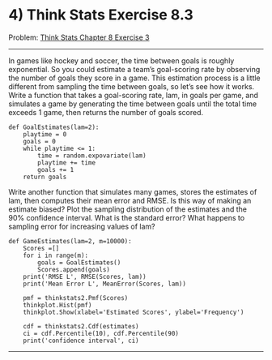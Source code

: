 # 4) Think Stats Exercise 8.3

Problem: [Think Stats Chapter 8 Exercise 3](http://greenteapress.com/thinkstats2/html/thinkstats2009.html#toc77)

---

In games like hockey and soccer, the time between goals is roughly exponential. So you could estimate a team’s goal-scoring rate by observing the number of goals they score in a game. This estimation process is a little different from sampling the time between goals, so let’s see how it works.
Write a function that takes a goal-scoring rate, lam, in goals per game, and simulates a game by generating the time between goals until the total time exceeds 1 game, then returns the number of goals scored.
```
def GoalEstimates(lam=2):
    playtime = 0
    goals = 0
    while playtime <= 1:
        time = random.expovariate(lam)
        playtime += time
        goals += 1
    return goals
```
    
Write another function that simulates many games, stores the estimates of lam, then computes their mean error and RMSE. Is this way of making an estimate biased? Plot the sampling distribution of the estimates and the 90% confidence interval. What is the standard error? What happens to sampling error for increasing values of lam?

```
def GameEstimates(lam=2, m=10000):
    Scores =[]
    for i in range(m):
        goals = GoalEstimates()
        Scores.append(goals)
    print('RMSE L', RMSE(Scores, lam))
    print('Mean Error L', MeanError(Scores, lam))
    
    pmf = thinkstats2.Pmf(Scores)
    thinkplot.Hist(pmf)
    thinkplot.Show(xlabel='Estimated Scores', ylabel='Frequency')
    
    cdf = thinkstats2.Cdf(estimates)
    ci = cdf.Percentile(10), cdf.Percentile(90)
    print('confidence interval', ci)
```


---
